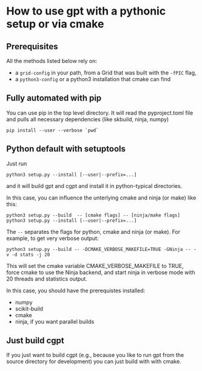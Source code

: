 # How to use gpt with a pythonic setup or via cmake

## Prerequisites

All the methods listed below rely on:

* a `grid-config` in your path, from a Grid that was
  built with the `-fPIC` flag,
* a `python3-config` or a python3 installation that
  cmake can find

## Fully automated with pip

You can use pip in the top level directory.
It will read the pyproject.toml file and pulls all
necessary dependencies (like skbuild, ninja, numpy)

    pip install --user --verbose `pwd`


## Python default with setuptools


Just run

    python3 setup.py --install [--user|--prefix=...]

and it will build gpt and cgpt and install it in
python-typical directories.

In this case, you can influence the unterlying
cmake and ninja (or make) like this:

    python3 setup.py --build  -- [cmake flags] -- [ninja/make flags]
    python3 setup.py --install [--user|--prefix=...]

The `--` separates the flags for python, cmake and ninja (or make).
For example, to get very verbose output:

    python3 setup.py --build -- -DCMAKE_VERBOSE_MAKEFILE=TRUE -GNinja -- -v -d stats -j 20

This will set the cmake variable CMAKE_VERBOSE_MAKEFILE to TRUE,
force cmake to use the Ninja backend,
and start ninja in verbose mode with 20 threads and statistics output.

In this case, you should have the prerequistes installed:

* numpy
* scikit-build
* cmake
* ninja, if you want parallel builds


## Just build cgpt

If you just want to build cgpt (e.g., because you like to run gpt
from the source directory for development) you can just build
with with cmake.
